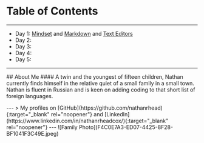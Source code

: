 # Table of Contents  
---
+ Day 1: [Mindset](MINDSET.md) and [Markdown](MARKDOWN.md) and [Text Editors](TEXTEDITORS.md)
+ Day 2:
+ Day 3:
+ Day 4:
+ Day 5: 
---
<p>
## About Me  
#### A twin and the youngest of fifteen children, Nathan currently finds himself in the relative quiet of a small family in a small town. Nathan is fluent in Russian and is keen on adding coding to that short list of foreign languages.</p>
---
> My profiles on [GitHub](https://github.com/nathanrhead) {:target="_blank" rel="noopener"} and [LinkedIn](https://www.linkedin.com/in/nathanrheadcox/){:target="_blank" rel="noopener"}
---
![Family Photo](F4C0E7A3-ED07-4425-8F28-BF1041F3C49E.jpeg)
